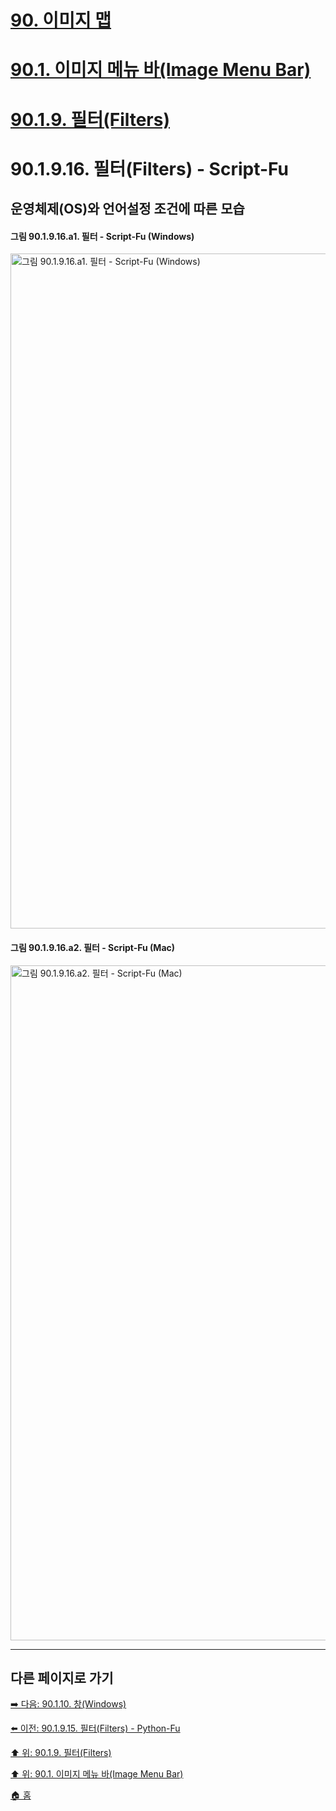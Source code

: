 # [90. 이미지 맵](./90-00-image-map.md)
# [90.1. 이미지 메뉴 바(Image Menu Bar)](./90-01-00-image-menu-bar.md)
# [90.1.9. 필터(Filters)](./90-01-09-filters.md)
# 90.1.9.16. 필터(Filters) - Script-Fu
## 운영체제(OS)와 언어설정 조건에 따른 모습
#### 그림 90.1.9.16.a1. 필터 - Script-Fu (Windows)
<img width="1080" alt="그림 90.1.9.16.a1. 필터 - Script-Fu (Windows)" environment="Windows 10 GIMP 2.10.36" src="https://github.com/wonder13662/gimp/assets/15767104/2f279ab8-edfb-4d58-b805-4cced616f796">

#### 그림 90.1.9.16.a2. 필터 - Script-Fu (Mac)
<img width="1080" alt="그림 90.1.9.16.a2. 필터 - Script-Fu (Mac)" environment="MacOS:Sonoma 14.2.1 GIMP 2.10.36" src="https://github.com/wonder13662/gimp/assets/15767104/d1352f63-245c-482e-9cb9-aede3c8d8908">

***

## 다른 페이지로 가기

[➡️ 다음: 90.1.10. 창(Windows)](./90-01-10-windows.md)

[⬅️ 이전: 90.1.9.15. 필터(Filters) - Python-Fu](./90-01-09-filtersx-15-python_fu.md)

[⬆️ 위: 90.1.9. 필터(Filters)](./90-01-09-filters.md)

[⬆️ 위: 90.1. 이미지 메뉴 바(Image Menu Bar)](./90-01-00-image-menu-bar.md)

[🏠 홈](./00-home.md)
